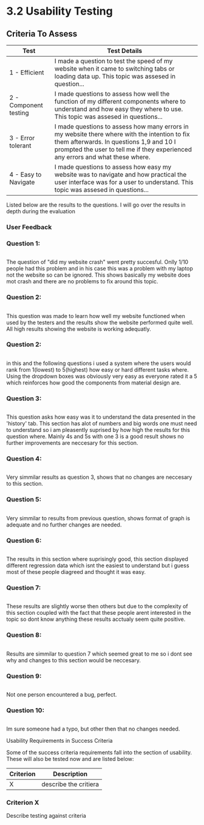 # 3.2 Usability Testing

## Criteria To Assess

| Test                  | Test Details                                                                                                                                                                                                                 |
| --------------------- | ---------------------------------------------------------------------------------------------------------------------------------------------------------------------------------------------------------------------------- |
| 1 - Efficient         | I made a question to test the speed of my website when it came to switching tabs or loading data up. This topic was assesed in question...                                                                                   |
| 2 - Component testing | I made questions to assess how well the function of my different components where to understand and how easy they where to use. This topic was assesed in questions...                                                       |
| 3 - Error tolerant    | I made questions to assess how many errors in my website there where with the intention to fix them afterwards. In questions 1,9 and 10 I prompted the user to tell me if they experienced any errors and what these where.  |
| 4 - Easy to Navigate  | I made questions to assess how easy my website was to navigate and how practical the user interface was for a user to understand. This topic was assesed in questions...                                                     |

Listed below are the results to the questions. I will go over the results in depth during the evaluation

### User Feedback

### Question 1:



<figure><img src="../.gitbook/assets/image (26).png" alt=""><figcaption></figcaption></figure>

The question of "did my website crash" went pretty succesful. Onlly 1/10 people had this problem and in his case this was a problem with my laptop not the website so can be ignored. This shows basically my website does mot crash and there are no problems to fix around this topic.



### Question 2:

<figure><img src="../.gitbook/assets/image.png" alt=""><figcaption></figcaption></figure>

This question was made to learn how well my website functioned when used by the testers and the results show the website performed quite well. All high results showing the website is working adequatly.

###

### Question 2:

&#x20;  &#x20;

<figure><img src="../.gitbook/assets/image (37).png" alt=""><figcaption></figcaption></figure>

in this and the following questions i used a system where the users would rank from 1(lowest) to 5(highest) how easy or hard different tasks where. Using the dropdown boxes was obviously very easy as everyone rated it a 5 which reinforces how good the components from material design are.

### Question 3:

<figure><img src="../.gitbook/assets/image (38).png" alt=""><figcaption></figcaption></figure>

This question asks how easy was it to understand the data presented in the 'history' tab. This section has alot of numbers and big words one must need to understand so i am pleasently suprised by how high the results for this question where. Mainly 4s and 5s with one 3 is a good result shows no further improvements are neccesary for this section.



### Question 4:

<figure><img src="../.gitbook/assets/image (39).png" alt=""><figcaption></figcaption></figure>



Very simmilar results as question 3, shows that no changes are neccesary to this section.



### Question 5:

<figure><img src="../.gitbook/assets/image (40).png" alt=""><figcaption></figcaption></figure>

Very simmilar to results from previous question, shows format of graph is adequate and no further changes are needed.



### Question 6:

<figure><img src="../.gitbook/assets/image (41).png" alt=""><figcaption></figcaption></figure>

The results in this section where suprisingly good, this section displayed different regression data which isnt the easiest to understand but i guess most of these people diagreed and thought it was easy.



### Question 7:

<figure><img src="../.gitbook/assets/image (42).png" alt=""><figcaption></figcaption></figure>

These results are slightly worse then others but due to the complexity of this section coupled with the fact that these people arent interested in the topic so dont know anything these results acctualy seem quite positive.



### Question 8:

<figure><img src="../.gitbook/assets/image (43).png" alt=""><figcaption></figcaption></figure>

Results are simmilar to question 7 which seemed great to me so i dont see why and changes to this section would be neccesary.



### Question 9:

<figure><img src="../.gitbook/assets/image (44).png" alt=""><figcaption></figcaption></figure>

Not one person encountered a bug, perfect.



### Question 10:

<figure><img src="../.gitbook/assets/image (45).png" alt=""><figcaption></figcaption></figure>

Im sure someone had a typo, but other then that no changes needed.





Usability Requirements in Success Criteria

Some of the success criteria requirements fall into the section of usability. These will also be tested now and are listed below:

| Criterion | Description           |
| --------- | --------------------- |
| X         | describe the critiera |

### Criterion X

Describe testing against criteria
